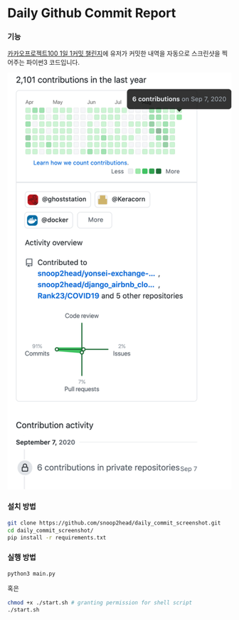 # Daily Github Commit Report

### 기능

[카카오프로젝트100 1일 1커밋 챌린지](https://project100.kakao.com/project/4422)에 유저가 커밋한 내역을 자동으로 스크린샷을 찍어주는 파이썬3 코드입니다.

![sample-image](./img/2020-09-07_github.png)

### 설치 방법

```bash
git clone https://github.com/snoop2head/daily_commit_screenshot.git
cd daily_commit_screenshot/
pip install -r requirements.txt
```

### 실행 방법

```bash
python3 main.py
```

혹은

```bash
chmod +x ./start.sh # granting permission for shell script
./start.sh
```

